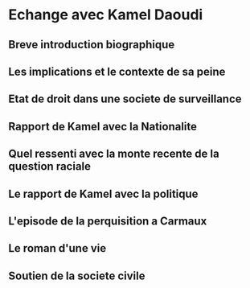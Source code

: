 # Echange avec Kamel Daoudi

## Breve introduction biographique

## Les implications et le contexte de sa peine

## Etat de droit dans une societe de surveillance

## Rapport de Kamel avec la Nationalite

## Quel ressenti avec la monte recente de la question raciale

## Le rapport de Kamel avec la politique

## L'episode de la perquisition a Carmaux

## Le roman d'une vie

## Soutien de la societe civile